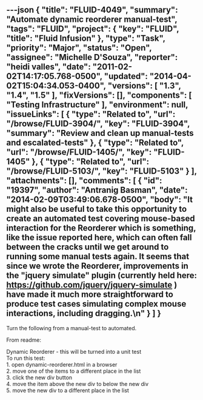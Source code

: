 ---json
{
  "title": "FLUID-4049",
  "summary": "Automate dynamic reorderer manual-test",
  "tags": "FLUID",
  "project": {
    "key": "FLUID",
    "title": "Fluid Infusion"
  },
  "type": "Task",
  "priority": "Major",
  "status": "Open",
  "assignee": "Michelle D'Souza",
  "reporter": "heidi valles",
  "date": "2011-02-02T14:17:05.768-0500",
  "updated": "2014-04-02T15:04:34.053-0400",
  "versions": [
    "1.3",
    "1.4",
    "1.5"
  ],
  "fixVersions": [],
  "components": [
    "Testing Infrastructure"
  ],
  "environment": null,
  "issueLinks": [
    {
      "type": "Related to",
      "url": "/browse/FLUID-3904/",
      "key": "FLUID-3904",
      "summary": "Review and clean up manual-tests and escalated-tests"
    },
    {
      "type": "Related to",
      "url": "/browse/FLUID-1405/",
      "key": "FLUID-1405"
    },
    {
      "type": "Related to",
      "url": "/browse/FLUID-5103/",
      "key": "FLUID-5103"
    }
  ],
  "attachments": [],
  "comments": [
    {
      "id": "19397",
      "author": "Antranig Basman",
      "date": "2014-02-09T03:49:06.678-0500",
      "body": "It might also be useful to take this opportunity to create an automated test covering mouse-based interaction for the Reorderer which is something, like the issue reported here, which can often fall between the cracks until we get around to running some manual tests again. It seems that since we wrote the Reorderer, improvements in the \"jquery simulate\" plugin (currently held here: <https://github.com/jquery/jquery-simulate> ) have made it much more straightforward to produce test cases simulating complex mouse interactions, including dragging.\n"
    }
  ]
}
---
Turn the following from a manual-test to automated.

From readme:

Dynamic Reorderer  - this will be turned into a unit test\
To run this test:\
1\. open dynamic-reorderer.html in a browser\
2\. move one of the items to a different place in the list\
3\. click the new div button\
4\. move the item above the new div to below the new div\
5\. move the new div to a different place in the list

        